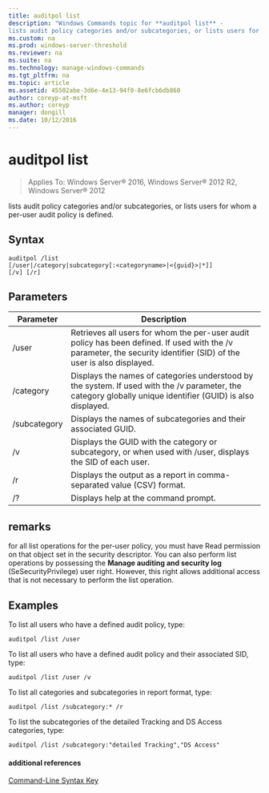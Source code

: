```yaml
---
title: auditpol list
description: "Windows Commands topic for **auditpol list** - 
lists audit policy categories and/or subcategories, or lists users for whom a per-user audit policy is defined."
ms.custom: na
ms.prod: windows-server-threshold
ms.reviewer: na
ms.suite: na
ms.technology: manage-windows-commands
ms.tgt_pltfrm: na
ms.topic: article
ms.assetid: 45502abe-3d6e-4e13-94f0-8e6fcb6db860
author: coreyp-at-msft
ms.author: coreyp
manager: dongill
ms.date: 10/12/2016
---
```

# auditpol list

>Applies To: Windows Server&reg; 2016, Windows Server&reg; 2012 R2, Windows Server&reg; 2012

lists audit policy categories and/or subcategories, or lists users for whom a per-user audit policy is defined.

## Syntax
```
auditpol /list
[/user|/category|subcategory[:<categoryname>|<{guid}>|*]]
[/v] [/r]
```
## Parameters
|Parameter|Description|
|-------|--------|
|/user|Retrieves all users for whom the per-user audit policy has been defined. If used with the /v parameter, the security identifier (SID) of the user is also displayed.|
|/category|Displays the names of categories understood by the system. If used with the /v parameter, the category globally unique identifier (GUID) is also displayed.|
|/subcategory|Displays the names of subcategories and their associated GUID.|
|/v|Displays the GUID with the category or subcategory, or when used with /user, displays the SID of each user.|
|/r|Displays the output as a report in comma-separated value (CSV) format.|
|/?|Displays help at the command prompt.|
## remarks
for all list operations for the per-user policy, you must have Read permission on that object set in the security descriptor. You can also perform list operations by possessing the **Manage auditing and security log** (SeSecurityPrivilege) user right. However, this right allows additional access that is not necessary to perform the list operation.
## <a name="BKMK_examples"></a>Examples
To list all users who have a defined audit policy, type:
```
auditpol /list /user
```
To list all users who have a defined audit policy and their associated SID, type:
```
auditpol /list /user /v
```
To list all categories and subcategories in report format, type:
```
auditpol /list /subcategory:* /r
```
To list the subcategories of the detailed Tracking and DS Access categories, type:
```
auditpol /list /subcategory:"detailed Tracking","DS Access"
```
#### additional references
[Command-Line Syntax Key](command-line-syntax-key.md)
